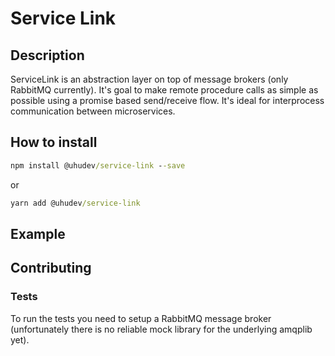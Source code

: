 # Service Link

## Description

ServiceLink is an abstraction layer on top of message brokers (only RabbitMQ currently). It's goal to make remote procedure calls as simple as possible using a promise based send/receive flow. It's ideal for interprocess communication between microservices.

## How to install

```cmd
npm install @uhudev/service-link --save
```

or

```cmd
yarn add @uhudev/service-link
```

## Example



## Contributing

### Tests

To run the tests you need to setup a RabbitMQ message broker (unfortunately there is no reliable mock library for the underlying amqplib yet).




